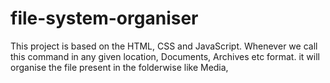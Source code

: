 # file-system-organiser
This project is based on the HTML, CSS and JavaScript. Whenever we call this command in any given location, Documents, Archives etc format. it will organise the file present in the folderwise like Media, 
